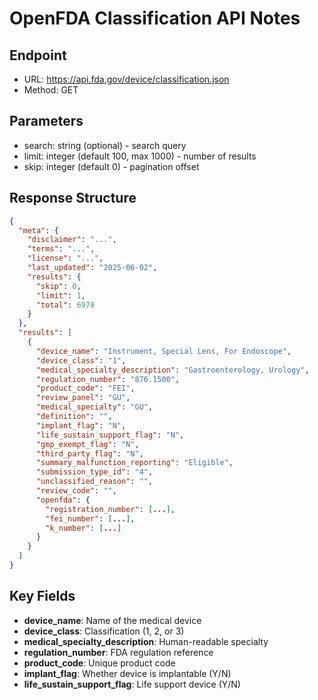 # OpenFDA Classification API Notes

## Endpoint
- URL: https://api.fda.gov/device/classification.json
- Method: GET

## Parameters
- search: string (optional) - search query
- limit: integer (default 100, max 1000) - number of results
- skip: integer (default 0) - pagination offset

## Response Structure
```json
{
  "meta": {
    "disclaimer": "...",
    "terms": "...",
    "license": "...",
    "last_updated": "2025-06-02",
    "results": {
      "skip": 0,
      "limit": 1,
      "total": 6978
    }
  },
  "results": [
    {
      "device_name": "Instrument, Special Lens, For Endoscope",
      "device_class": "1",
      "medical_specialty_description": "Gastroenterology, Urology",
      "regulation_number": "876.1500",
      "product_code": "FEI",
      "review_panel": "GU",
      "medical_specialty": "GU",
      "definition": "",
      "implant_flag": "N",
      "life_sustain_support_flag": "N",
      "gmp_exempt_flag": "N",
      "third_party_flag": "N",
      "summary_malfunction_reporting": "Eligible",
      "submission_type_id": "4",
      "unclassified_reason": "",
      "review_code": "",
      "openfda": {
        "registration_number": [...],
        "fei_number": [...],
        "k_number": [...]
      }
    }
  ]
}
```

## Key Fields
- **device_name**: Name of the medical device
- **device_class**: Classification (1, 2, or 3)
- **medical_specialty_description**: Human-readable specialty
- **regulation_number**: FDA regulation reference
- **product_code**: Unique product code
- **implant_flag**: Whether device is implantable (Y/N)
- **life_sustain_support_flag**: Life support device (Y/N)